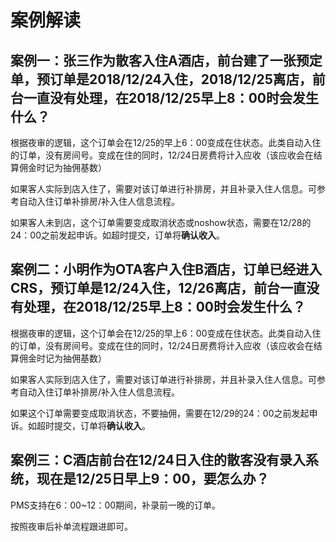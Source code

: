 # 案例解读

## 案例一：张三作为散客入住A酒店，前台建了一张预定单，预订单是2018/12/24入住，2018/12/25离店，前台一直没有处理，在2018/12/25早上8：00时会发生什么？

根据夜审的逻辑，这个订单会在12/25的早上6：00变成在住状态。此类自动入住的订单，没有房间号。变成在住的同时，12/24日房费将计入应收（该应收会在结算佣金时记为抽佣基数）

如果客人实际到店入住了，需要对该订单进行补排房，并且补录入住人信息。可参考自动入住订单补排房/补入住人信息流程。

如果客人未到店，这个订单需要变成取消状态或noshow状态，需要在12/28的24：00之前发起申诉。如超时提交，订单将**确认收入**。

## 案例二：小明作为OTA客户入住B酒店，订单已经进入CRS，预订单是12/24入住，12/26离店，前台一直没有处理，在2018/12/25早上8：00时会发生什么？

根据夜审的逻辑，这个订单会在12/25的早上6：00变成在住状态。此类自动入住的订单，没有房间号。变成在住的同时，12/24日房费将计入应收（该应收会在结算佣金时记为抽佣基数）

如果客人实际到店入住了，需要对该订单进行补排房，并且补录入住人信息。可参考自动入住订单补排房/补入住人信息流程。

如果这个订单需要变成取消状态，不要抽佣，需要在12/29的24：00之前发起申诉。如超时提交，订单将**确认收入**。

## 案例三：C酒店前台在12/24日入住的散客没有录入系统，现在是12/25日早上9：00，要怎么办？

PMS支持在6：00~12：00期间，补录前一晚的订单。

按照夜审后补单流程跟进即可。









